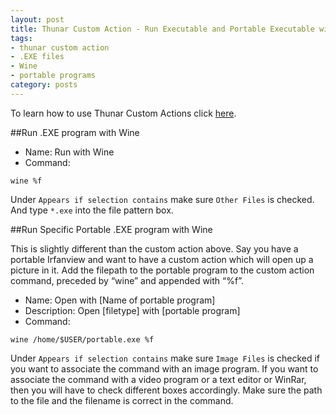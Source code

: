 ```yaml
---
layout: post
title: Thunar Custom Action - Run Executable and Portable Executable with Wine
tags:
- thunar custom action
- .EXE files
- Wine
- portable programs
category: posts
---
```

To learn how to use Thunar Custom Actions click [here](https://birchwell.github.io/posts/thunar-custom-actions-tutorial-convert-video-to-avi/).

##Run .EXE program with Wine

* Name: Run with Wine
* Command: 

`wine %f`

Under `Appears if selection contains` make sure `Other Files` is checked. And type `*.exe` into the file pattern box.

##Run Specific Portable .EXE program with Wine

This is slightly different than the custom action above. Say you have a portable Irfanview and want to have a custom action which will open up a picture in it. Add the filepath to the portable program to the custom action command, preceded by “wine” and appended with “%f”.

* Name: Open with [Name of portable program]
* Description: Open [filetype] with [portable program]
* Command: 

`wine /home/$USER/portable.exe %f`

Under `Appears if selection contains` make sure `Image Files` is checked if you want to associate the command with an image program. If you want to associate the command with a video program or a text editor or WinRar, then you will have to check different boxes accordingly. Make sure the path to the file and the filename is correct in the command.
